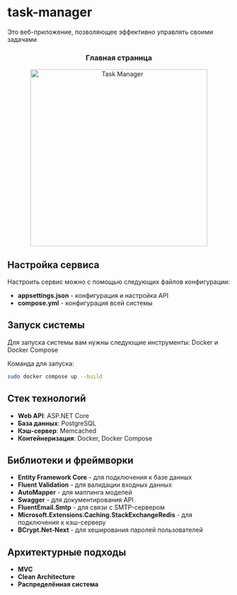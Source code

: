 # task-manager
Это веб-приложение, позволяющее эффективно управлять своими задачами

<h3 align="center">Главная страница</h3>
<p align="center">
<img src="https://i.imgur.com/W9LiOsz.jpeg" alt="Task Manager" height="400" style="align:center;"/>
</p>

## Настройка сервиса
Настроить сервис можно с помощью следующих файлов конфигурации:
* **appsettings.json** - конфигурация и настройка API
* **compose.yml** - конфигурация всей системы

## Запуск системы
Для запуска системы вам нужны следующие инструменты: Docker и Docker Compose  

Команда для запуска:
```bash
sudo docker compose up --build
```

## Стек технологий
* **Web API**: ASP.NET Core
* **База данных**: PostgreSQL
* **Кэш-сервер**: Memcached
* **Контейнеризация**: Docker, Docker Compose

## Библиотеки и фреймворки
* **Entity Framework Core** - для подключения к базе данных
* **Fluent Validation** - для валидации входных данных
* **AutoMapper** - для маппинга моделей
* **Swagger** - для документирования API
* **FluentEmail.Smtp** - для связи с SMTP-сервером
* **Microsoft.Extensions.Caching.StackExchangeRedis** - для подключения к кэш-серверу
* **BCrypt.Net-Next** - для хеширования паролей пользователей

## Архитектурные подходы
* **MVC**
* **Clean Architecture**
* **Распределённая система**
